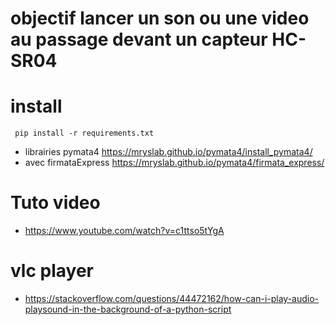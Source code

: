 # objectif lancer un son ou une video au passage devant un capteur HC-SR04


# install
` pip install -r requirements.txt`

- librairies pymata4 https://mryslab.github.io/pymata4/install_pymata4/
- avec firmataExpress https://mryslab.github.io/pymata4/firmata_express/


# Tuto video
- https://www.youtube.com/watch?v=c1ttso5tYgA


# vlc player
- https://stackoverflow.com/questions/44472162/how-can-i-play-audio-playsound-in-the-background-of-a-python-script